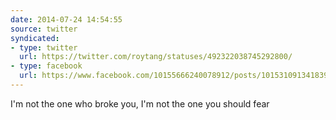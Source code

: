 ```yaml
---
date: 2014-07-24 14:54:55
source: twitter
syndicated:
- type: twitter
  url: https://twitter.com/roytang/statuses/492322038745292800/
- type: facebook
  url: https://www.facebook.com/10155666240078912/posts/10153109134183912
---
```


I'm not the one who broke you, I'm not the one you should fear